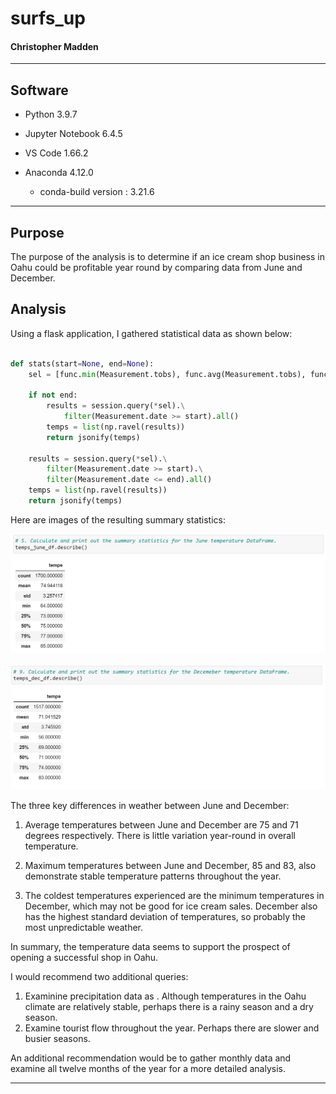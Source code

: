 # surfs_up

#### Christopher Madden

---


## Software

- Python 3.9.7

- Jupyter Notebook 6.4.5

- VS Code 1.66.2

- Anaconda 4.12.0

  -  conda-build version : 3.21.6

---

## Purpose

The purpose of the analysis is to determine if an ice cream shop business in Oahu could be profitable year round by comparing data from June and December.

## Analysis

Using a flask application, I gathered statistical data as shown below:

```python

def stats(start=None, end=None):
    sel = [func.min(Measurement.tobs), func.avg(Measurement.tobs), func.max(Measurement.tobs)]

    if not end:
        results = session.query(*sel).\
            filter(Measurement.date >= start).all()
        temps = list(np.ravel(results))
        return jsonify(temps)

    results = session.query(*sel).\
        filter(Measurement.date >= start).\
        filter(Measurement.date <= end).all()
    temps = list(np.ravel(results))
    return jsonify(temps)

```

Here are images of the resulting summary statistics:

![June Stats](https://github.com/maddenc33/surfs_up/blob/main/analysis/june_stats.png?raw=true)

![December Stats](https://github.com/maddenc33/surfs_up/blob/main/analysis/dec_stats.png?raw=true)

The three key differences in weather between June and December:

  1. Average temperatures between June and December are 75 and 71 degrees respectively.  There is little variation year-round in overall temperature.

  2. Maximum temperatures between June and December, 85 and 83, also demonstrate stable temperature patterns throughout the year.

  3. The coldest temperatures experienced are the minimum temperatures in December, which may not be good for ice cream sales.  December also has the highest standard deviation of temperatures, so probably the most unpredictable weather.

In summary, the temperature data seems to support the prospect of opening a successful shop in Oahu.

I would recommend two additional queries: 
  1. Examinine precipitation data as .  Although temperatures in the Oahu climate are relatively stable, perhaps there is a rainy season and a dry season.
  2. Examine tourist flow throughout the year.  Perhaps there are slower and busier seasons.

An additional recommendation would be to gather monthly data and examine all twelve months of the year for a more detailed analysis.

---

